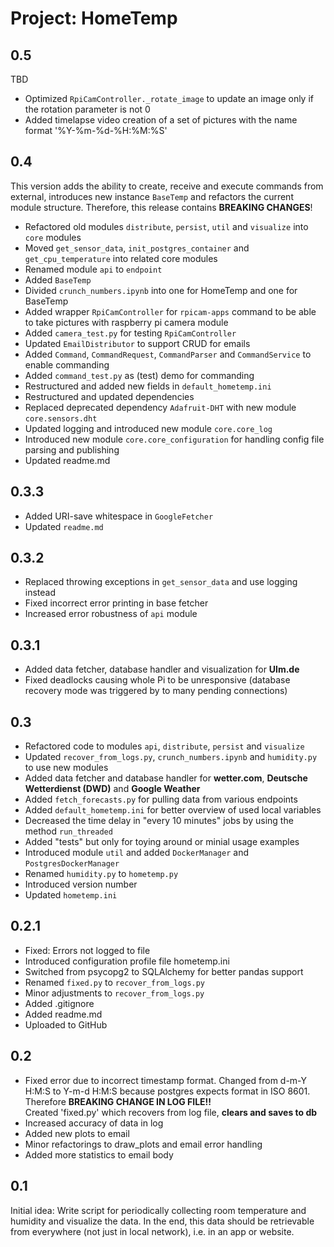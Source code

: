 # Project: HomeTemp

## 0.5

TBD

- Optimized `RpiCamController._rotate_image` to update an image only if the rotation parameter is not 0
- Added timelapse video creation of a set of pictures with the name format '%Y-%m-%d-%H:%M:%S'

## 0.4

This version adds the ability to create, receive and execute commands from external, introduces new instance `BaseTemp`
and refactors the current module structure. Therefore, this release contains **BREAKING CHANGES**!

- Refactored old modules `distribute`, `persist`, `util` and `visualize` into `core` modules
- Moved `get_sensor_data`, `init_postgres_container` and `get_cpu_temperature` into related core modules
- Renamed module `api` to `endpoint`
- Added `BaseTemp`
- Divided `crunch_numbers.ipynb` into one for HomeTemp and one for BaseTemp
- Added wrapper `RpiCamController` for `rpicam-apps` command to be able to take pictures with raspberry pi camera module
- Added `camera_test.py` for testing `RpiCamController`
- Updated `EmailDistributor` to support CRUD for emails
- Added `Command`, `CommandRequest`, `CommandParser` and `CommandService` to enable commanding
- Added `command_test.py` as (test) demo for commanding
- Restructured and added new fields in `default_hometemp.ini`
- Restructured and updated dependencies
- Replaced deprecated dependency `Adafruit-DHT` with new module `core.sensors.dht`
- Updated logging and introduced new module `core.core_log`
- Introduced new module `core.core_configuration` for handling config file parsing and publishing
- Updated readme.md

## 0.3.3

- Added URI-save whitespace in `GoogleFetcher`
- Updated `readme.md`

## 0.3.2

- Replaced throwing exceptions in `get_sensor_data` and use logging instead
- Fixed incorrect error printing in base fetcher
- Increased error robustness of `api` module

## 0.3.1

- Added data fetcher, database handler and visualization for **Ulm.de**
- Fixed deadlocks causing whole Pi to be unresponsive (database recovery mode was triggered by to many pending
  connections)

## 0.3

- Refactored code to modules `api`, `distribute`, `persist` and `visualize`
- Updated `recover_from_logs.py`, `crunch_numbers.ipynb` and `humidity.py` to use new modules
- Added data fetcher and database handler for **wetter.com**, **Deutsche Wetterdienst (DWD)** and **Google Weather**
- Added `fetch_forecasts.py` for pulling data from various endpoints
- Added `default_hometemp.ini` for better overview of used local variables
- Decreased the time delay in "every 10 minutes" jobs by using the method `run_threaded`
- Added "tests" but only for toying around or minial usage examples
- Introduced module `util` and added `DockerManager` and `PostgresDockerManager`
- Renamed `humidity.py` to `hometemp.py`
- Introduced version number
- Updated `hometemp.ini`

## 0.2.1

- Fixed: Errors not logged to file
- Introduced configuration profile file hometemp.ini
- Switched from psycopg2 to SQLAlchemy for better pandas support
- Renamed `fixed.py` to `recover_from_logs.py`
- Minor adjustments to `recover_from_logs.py`
- Added .gitignore
- Added readme.md
- Uploaded to GitHub

## 0.2

- Fixed error due to incorrect timestamp format. Changed from d-m-Y H:M:S to Y-m-d H:M:S because postgres expects format
  in ISO 8601. <br />
  Therefore **BREAKING CHANGE IN LOG FILE!!**<br />
  Created 'fixed.py' which recovers from log file, **clears and saves to db**
- Increased accuracy of data in log
- Added new plots to email
- Minor refactorings to draw_plots and email error handling
- Added more statistics to email body

## 0.1

Initial idea: Write script for periodically collecting room temperature and humidity and visualize the data.
In the end, this data should be retrievable from everywhere (not just in local network), i.e. in an app or website.
